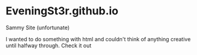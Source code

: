 # EveningSt3r.github.io
Sammy Site (unfortunate)

I wanted to do something with html and couldn't think of anything creative until halfway through. Check it out
